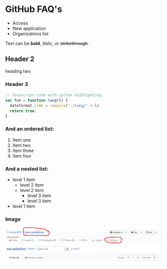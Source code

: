 
# GitHub FAQ's

* Access
* New application
* Organizations list

Text can be **bold**, _italic_, or ~~strikethrough~~.

## Header 2
heading two

### Header 3
```js
// Javascript code with syntax highlighting.
var fun = function lang(l) {
  dateformat.i18n = require('./lang/' + l)
  return true;
}
```

### And an ordered list:
1.  Item one
1.  Item two
1.  Item three
1.  Item four


### And a nested list:
- level 1 item
  - level 2 item
  - level 2 item
    - level 3 item
    - level 3 item
- level 1 item

### Image
![](/images/github/pic1.PNG)
